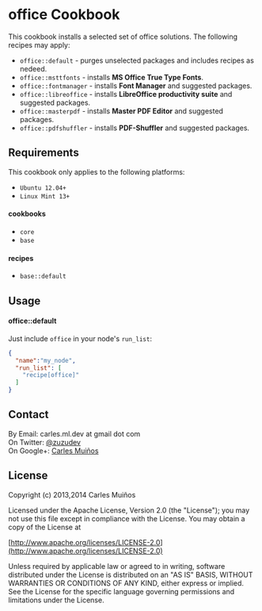 # office Cookbook

This cookbook installs a selected set of office solutions.
The following recipes may apply:

- `office::default`     - purges unselected packages and includes recipes as nedeed.
- `office::msttfonts`   - installs __MS Office True Type Fonts__.
- `office::fontmanager` - installs __Font Manager__ and suggested packages.
- `office::libreoffice` - installs __LibreOffice productivity suite__ and suggested packages.
- `office::masterpdf`   - installs __Master PDF Editor__ and suggested packages.
- `office::pdfshuffler` - installs __PDF-Shuffler__ and suggested packages.


## Requirements

This cookbook only applies to the following platforms:  
- `Ubuntu 12.04+`
- `Linux Mint 13+`

#### cookbooks
- `core`
- `base`

#### recipes
- `base::default`


## Usage

#### office::default
Just include `office` in your node's `run_list`:

```json
{
  "name":"my_node",
  "run_list": [
    "recipe[office]"
  ]
}
```


## Contact

By Email:   carles.ml.dev at gmail dot com  
On Twitter: [@zuzudev](https://twitter.com/zuzudev)  
On Google+: [Carles Muiños](https://plus.google.com/109480759201585988691)


## License

Copyright (c) 2013,2014 Carles Muiños

Licensed under the Apache License, Version 2.0 (the "License");
you may not use this file except in compliance with the License.
You may obtain a copy of the License at

[http://www.apache.org/licenses/LICENSE-2.0](http://www.apache.org/licenses/LICENSE-2.0)

Unless required by applicable law or agreed to in writing, software
distributed under the License is distributed on an "AS IS" BASIS,
WITHOUT WARRANTIES OR CONDITIONS OF ANY KIND, either express or implied.
See the License for the specific language governing permissions and
limitations under the License.

